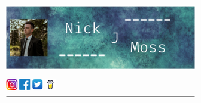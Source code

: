 # [![nick j moss header](https://raw.githubusercontent.com/nickjmoss/nickjmoss/main/Nick.png)](https://www.instagram.com/nick_moss12/)
<p>
  <a href='https://www.instagram.com/nick_moss12/'><img height= '30' src='icons/insta-logo.png' target='blank'></a>
  <a href='https://www.facebook.com/nick.moss.7712826'><img height= '30' src='icons/facebook-logo.png'></a>
  <a href='https://twitter.com/_nickjmoss'><img height= '31' src='icons/twitter-logo.png'></a>
  <a href='https://www.buymeacoffee.com/nickmoss'><img height= '30' src='icons/buymeacoffee.png'></a>
</p>

---

 
<!--
**nickjmoss/nickjmoss** is a ✨ _special_ ✨ repository because its `README.md` (this file) appears on your GitHub profile.

Here are some ideas to get you started:

- 🔭 I’m currently working on ...
- 🌱 I’m currently learning ...
- 👯 I’m looking to collaborate on ...
- 🤔 I’m looking for help with ...
- 💬 Ask me about ...
- 📫 How to reach me: ...
- 😄 Pronouns: ...
- ⚡ Fun fact: ...
-->
